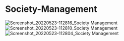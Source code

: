 # Society-Management
![Screenshot_20220523-112816_Society Management](https://user-images.githubusercontent.com/75428863/169760260-bb7b413f-4323-4cc3-a72f-7e5344193046.jpg)
![Screenshot_20220523-112810_Society Management](https://user-images.githubusercontent.com/75428863/169760314-16b1782f-700a-40c2-a161-f45694288889.jpg)
![Screenshot_20220523-112804_Society Management](https://user-images.githubusercontent.com/75428863/169760340-d24361d8-a63f-4cb9-9078-40b6bcbf49bc.jpg)
